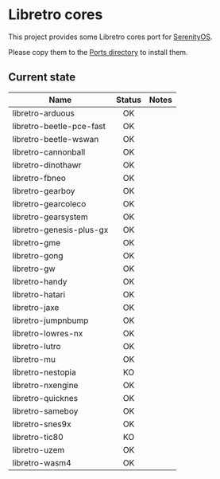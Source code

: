 # Libretro cores
This project provides some Libretro cores port for [SerenityOS](https://www.serenityos.org).

Please copy them to the [Ports directory](https://github.com/SerenityOS/serenity/tree/master/Ports) to install them.


## Current state

| Name | Status | Notes |
| --- | :---: | --- |
| libretro-arduous | OK |  |
| libretro-beetle-pce-fast | OK |  |
| libretro-beetle-wswan | OK |  |
| libretro-cannonball | OK |  |
| libretro-dinothawr | OK |  |
| libretro-fbneo | OK |  |
| libretro-gearboy | OK |  |
| libretro-gearcoleco | OK |  |
| libretro-gearsystem | OK |  |
| libretro-genesis-plus-gx | OK |  |
| libretro-gme | OK |  |
| libretro-gong | OK |  |
| libretro-gw | OK |  |
| libretro-handy | OK |  |
| libretro-hatari | OK |  |
| libretro-jaxe | OK |  |
| libretro-jumpnbump | OK |  |
| libretro-lowres-nx | OK |  |
| libretro-lutro | OK |  |
| libretro-mu | OK |  |
| libretro-nestopia | KO |  |
| libretro-nxengine | OK |  |
| libretro-quicknes | OK |  |
| libretro-sameboy | OK |  |
| libretro-snes9x | OK |  |
| libretro-tic80 | KO |  |
| libretro-uzem | OK |  |
| libretro-wasm4 | OK |  |
